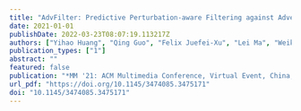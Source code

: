 ```yaml
---
title: "AdvFilter: Predictive Perturbation-aware Filtering against Adversarial Attack via Multi-domain Learning"
date: 2021-01-01
publishDate: 2022-03-23T08:07:19.113217Z
authors: ["Yihao Huang", "Qing Guo", "Felix Juefei-Xu", "Lei Ma", "Weikai Miao", "Yang Liu", "Geguang Pu"]
publication_types: ["1"]
abstract: ""
featured: false
publication: "*MM '21: ACM Multimedia Conference, Virtual Event, China, October 20 - 24, 2021*"
url_pdf: "https://doi.org/10.1145/3474085.3475171"
doi: "10.1145/3474085.3475171"
---
```


